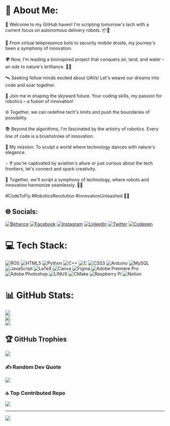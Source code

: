 # 💫 About Me:
🚀 Welcome to my GitHub haven! I'm scripting tomorrow's tech with a current focus on autonomous delivery robots. 📦🤖<br><br>🔌 From virtual telepresence bots to security mobile droids, my journey's been a symphony of innovation.<br><br>🌍 Now, I'm leading a bioinspired project that conquers air, land, and water – an ode to nature's brilliance. 🌊🚁<br><br>🛰️ Seeking fellow minds excited about UAVs! Let's weave our dreams into code and soar together.<br><br>🌟 Join me in shaping the skyward future. Your coding skills, my passion for robotics – a fusion of innovation!<br><br>🌐 Together, we can redefine tech's limits and push the boundaries of possibility.<br><br>📚 Beyond the algorithms, I'm fascinated by the artistry of robotics. Every line of code is a brushstroke of innovation.<br><br>🎯 My mission: To sculpt a world where technology dances with nature's elegance.<br><br>💡 If you're captivated by aviation's allure or just curious about the tech frontiers, let's connect and spark creativity.<br><br>🤖 Together, we'll script a symphony of technology, where robots and innovation harmonize seamlessly. 🎵🤖<br><br>#CodeToFly #RoboticsRevolution #InnovationUnleashed 🚀🔗


## 🌐 Socials:
[![Behance](https://img.shields.io/badge/Behance-1769ff?logo=behance&logoColor=white)](https://behance.net/https://www.behance.net/prudhviprudhvi3) [![Facebook](https://img.shields.io/badge/Facebook-%231877F2.svg?logo=Facebook&logoColor=white)](https://facebook.com/https://www.facebook.com/chalapakaprudhviraj) [![Instagram](https://img.shields.io/badge/Instagram-%23E4405F.svg?logo=Instagram&logoColor=white)](https://instagram.com/https://www.instagram.com/mighty_prudhvi/) [![LinkedIn](https://img.shields.io/badge/LinkedIn-%230077B5.svg?logo=linkedin&logoColor=white)](https://linkedin.com/in/https://www.linkedin.com/in/prudhvirajchalapaka/) [![Twitter](https://img.shields.io/badge/Twitter-%231DA1F2.svg?logo=Twitter&logoColor=white)](https://twitter.com/prudhviraj2003) [![Codepen](https://img.shields.io/badge/Codepen-000000?style=for-the-badge&logo=codepen&logoColor=white)](https://codepen.io/https://codepen.io/PRUDHVIRAJ2003 ) 

# 💻 Tech Stack:
![ROS](https://img.shields.io/badge/ros-%230A0FF9.svg?style=flat-square&logo=ros&logoColor=white) ![HTML5](https://img.shields.io/badge/html5-%23E34F26.svg?style=flat-square&logo=html5&logoColor=white) ![Python](https://img.shields.io/badge/python-3670A0?style=flat-square&logo=python&logoColor=ffdd54) ![C++](https://img.shields.io/badge/c++-%2300599C.svg?style=flat-square&logo=c%2B%2B&logoColor=white) ![C](https://img.shields.io/badge/c-%2300599C.svg?style=flat-square&logo=c&logoColor=white) ![CSS3](https://img.shields.io/badge/css3-%231572B6.svg?style=flat-square&logo=css3&logoColor=white) ![Arduino](https://img.shields.io/badge/-Arduino-00979D?style=flat-square&logo=Arduino&logoColor=white) ![MySQL](https://img.shields.io/badge/mysql-%2300f.svg?style=flat-square&logo=mysql&logoColor=white) ![JavaScript](https://img.shields.io/badge/javascript-%23323330.svg?style=flat-square&logo=javascript&logoColor=%23F7DF1E) ![LaTeX](https://img.shields.io/badge/latex-%23008080.svg?style=flat-square&logo=latex&logoColor=white) ![Canva](https://img.shields.io/badge/Canva-%2300C4CC.svg?style=flat-square&logo=Canva&logoColor=white) 	![Figma](https://img.shields.io/badge/figma-%23F24E1E.svg?style=flat-square&logo=figma&logoColor=white) ![Adobe Premiere Pro](https://img.shields.io/badge/Adobe%20Premiere%20Pro-9999FF.svg?style=flat-square&logo=Adobe%20Premiere%20Pro&logoColor=white) ![Adobe Photoshop](https://img.shields.io/badge/adobephotoshop-%2331A8FF.svg?style=flat-square&logo=adobephotoshop&logoColor=white) ![LINUX](https://img.shields.io/badge/Linux-FCC624?style=flat-square&logo=linux&logoColor=black) ![CMake](https://img.shields.io/badge/CMake-%23008FBA.svg?style=flat-square&logo=cmake&logoColor=white) ![Raspberry Pi](https://img.shields.io/badge/-RaspberryPi-C51A4A?style=flat-square&logo=Raspberry-Pi) ![Notion](https://img.shields.io/badge/Notion-%23000000.svg?style=flat-square&logo=notion&logoColor=white)
# 📊 GitHub Stats:
![](https://github-readme-stats.vercel.app/api?username=PRUDHVIRAJ2003&theme=solarized-light&hide_border=false&include_all_commits=false&count_private=false)<br/>
![](https://github-readme-streak-stats.herokuapp.com/?user=PRUDHVIRAJ2003&theme=solarized-light&hide_border=false)<br/>
![](https://github-readme-stats.vercel.app/api/top-langs/?username=PRUDHVIRAJ2003&theme=solarized-light&hide_border=false&include_all_commits=false&count_private=false&layout=compact)

## 🏆 GitHub Trophies
![](https://github-profile-trophy.vercel.app/?username=PRUDHVIRAJ2003&theme=darkhub&no-frame=false&no-bg=true&margin-w=4)

### ✍️ Random Dev Quote
![](https://quotes-github-readme.vercel.app/api?type=horizontal&theme=radical)

### 🔝 Top Contributed Repo
![](https://github-contributor-stats.vercel.app/api?username=PRUDHVIRAJ2003&limit=5&theme=radical&combine_all_yearly_contributions=true)

---
[![](https://visitcount.itsvg.in/api?id=PRUDHVIRAJ2003&icon=2&color=7)](https://visitcount.itsvg.in)

<!-- Proudly created with GPRM ( https://gprm.itsvg.in ) -->
